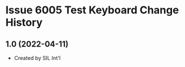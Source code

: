 Issue 6005 Test Keyboard Change History
====================

1.0 (2022-04-11)
----------------
* Created by SIL Int'l
